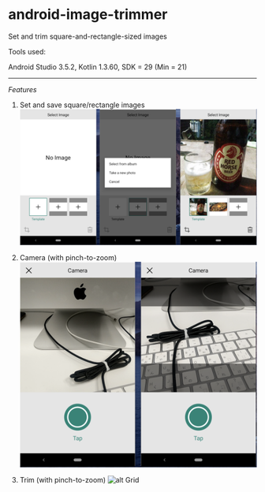 # android-image-trimmer
Set and trim square-and-rectangle-sized images

Tools used:

Android Studio 3.5.2, Kotlin 1.3.60, SDK = 29 (Min = 21)

---

*Features*

1) Set and save square/rectangle images
![alt Grid](https://raw.githubusercontent.com/nytfury47/android-image-trimmer/master/capture/ait-1.png)

2) Camera (with pinch-to-zoom)
![alt Grid](https://raw.githubusercontent.com/nytfury47/android-image-trimmer/master/capture/ait-2.png)

3) Trim (with pinch-to-zoom)
![alt Grid](https://raw.githubusercontent.com/nytfury47/android-image-trimmer/master/capture/ait-3.png)
